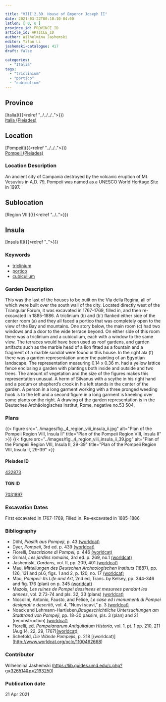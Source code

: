 ```yaml
---

title: "VIII.2.39. House of Emperor Joseph II"
date: 2021-03-22T00:10:10-04:00
latlon: [ 0, 0 ]
province_id: PROVINCE_ID
article_id: ARTICLE_ID
author: Wilhelmina Jashemski
editor: Yifan Li
jashemski-catalogue: 417
draft: false

categories:
  - "Italia"
tags:
  - "triclinium"
  - "portico"
  - "cubiculium"
---
```


## Province
[Italia]({{<relref "../../../..">}}) \
[Italia (Pleiades)](https://pleiades.stoa.org/places/1052)

## Location
[Pompeii]({{<relref "../../..">}}) \
[Pompeii (Pleiades)](https://pleiades.stoa.org/places/433032)

### Location Description
An ancient city of Campania destroyed by the volcanic eruption of Mt. Vesuvius in A.D. 79, Pompeii was named as a UNESCO World Heritage Site in 1997.

## Sublocation
[Region VIII]({{<relref "../..">}})

## Insula
[Insula II]({{<relref "..">}})

### Keywords
 - [triclinium](http://vocab.getty.edu/page/aat/300142552)
 - [portico](http://vocab.getty.edu/page/aat/300004145)
 - [cubiculium](http://vocab.getty.edu/page/aat/300004367)

### Garden Description
This was the last of the houses to be built on the Via della Regina, all of which were built over the south wall of the city. Located directly west of the Triangular Forum, it was excavated in 1767-1769, filled in, and then re-excavated in 1885-1886. A triclinium (b) and (b΄) flanked either side of the center room (a) and they all faced a portico that was completely open to the view of the Bay and mountains. One story below, the main room (c) had two windows and a door to the wide terrace beyond. On either side of this room there was a triclinium and a cubiculium, each with a window to the same view. The terraces would have been used as roof gardens, and garden artifacts such as the marble head of a lion fitted as a fountain and a fragment of a marble sundial were found in this house. In the right ala (f) there was a garden representation under the painting of an Egyptian landscape. The representation measuring 0.14 x 0.36 m. had a yellow lattice fence enclosing a garden with plantings both inside and outside and two trees. The amount of vegetation and the size of the figures makes this representation unusual. A herm of Silvanus with a scythe in his right hand and a pedum or shepherd’s crook in his left stands in the center of the garden. A person in a long garment working with a three pronged weeding hook is to the left and a second figure in a long garment is kneeling over some plants on the right. A drawing of the garden representation is in the Deutsches Archäologisches Institut, Rome, negative no.53 504.

### Plans
{{< figure src="../images/fig._4_region_viii_insula_ii.jpg" alt="Plan of the Pompeii Region VIII, Insula II" title="Plan of the Pompeii Region VIII, Insula II" >}}
{{< figure src="../images/fig._4_region_viii_insula_ii_39.jpg" alt="Plan of the Pompeii Region VIII, Insula II, 29-39" title="Plan of the Pompeii Region VIII, Insula II, 29-39" >}}

#### Pleiades ID
[432873](https://pleiades.stoa.org/places/538911200)

#### TGN ID
[7031897](http://vocab.getty.edu/page/tgn/2053030)


###  Excavation Dates
First excavated in 1767-1769, Filled in. Re-excavated in 1885-1886

### Bibliography
* Döhl, *Plastik aus Pompeji*, p. 43 [(worldcat)](http://www.worldcat.org/oclc/52662796)
* Dyer, *Pompeii*, 3rd ed. p. 439 [(worldcat)](http://www.worldcat.org/oclc/24327166)
* Fiorelli, *Descrizione di Pompei*, p. 446 [(worldcat)](http://www.worldcat.org/oclc/1198324804)
* Grimal, *Les jardins romains*, 3rd ed. p. 269, no.1 [(worldcat)](http://www.worldcat.org/oclc/797276280)
* Jashemski, *Gardens*, vol. II, pp. 209, 401 [(worldcat)](http://www.worldcat.org/oclc/1113367431)
* Mau, *Mitteilungen des Deutschen Archaologischen Instituts* (1887), pp. 126, 131 and pl.6, figs. 1 and 2, p. 120, no. 17 [(worldcat)](http://www.worldcat.org/oclc/860559196)
* Mau, *Pompeii: Its Life and Art*, 2nd ed, Trans. by Kelsey, pp. 344-346 and fig. 176 (plan) on p. 345 [(worldcat)](http://www.worldcat.org/oclc/1079839724)
* Mazois, *Les ruines de Pompei dessinees et mesurees pendant les annees*, vol. 2:73-74 and pls. 32, 33 (plans) [(worldcat)](http://www.worldcat.org/oclc/1707639)
* Niccolini, Antonio, Fausto, and Felice, *Le case ed i monumenti di Pompei designati e descritti*, vol. 4, “Nuovi scavi,” p. 3 [(worldcat)](http://www.worldcat.org/oclc/906755593)
* Noack and Lehmann-Hartleben,*Baugeschichtliche Untersuchungen am Stadtrand von Pompeji*, pp. 18-30 passim, pls. 3 (plan) and 21 (reconstruction) [(worldcat)](http://www.worldcat.org/oclc/486835478)
* Fiorelli, ed. *Pompeianarum Antiquitatum Historia*, vol. 1, pt. 1 pp. 210, 211 (Aug.14, 22, 29, 1767)[(worldcat)](http://www.worldcat.org/oclc/714988573)
* Schefold, *Die Wände Pompejis*, p. 218 [(worldcat)][http://www.worldcat.org/oclc/1100462668)


### Contributor
Wilhelmina Jashemski (https://lib.guides.umd.edu/c.php?g=326514&p=2193250)

### Publication date

21 Apr 2021
